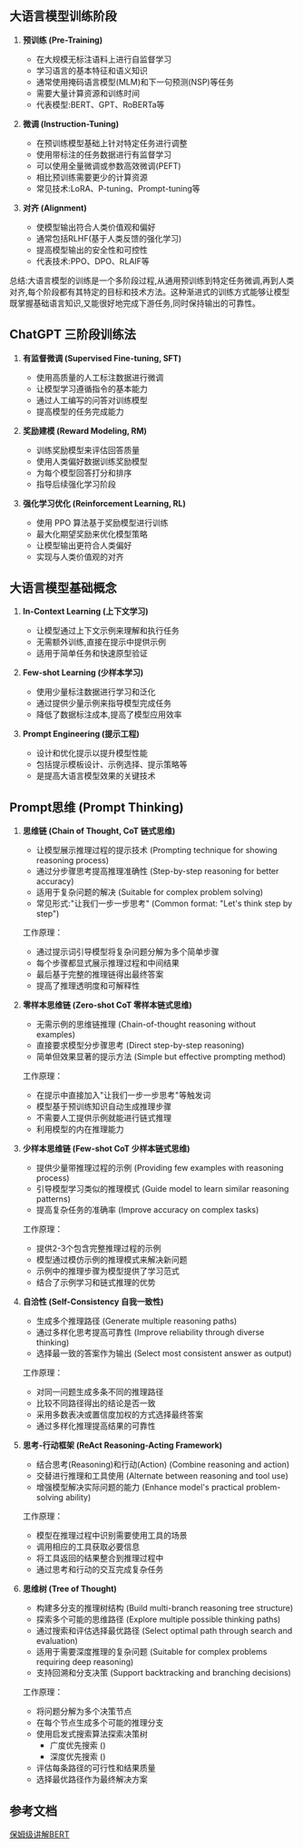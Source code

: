 

## 大语言模型训练阶段

1. **预训练 (Pre-Training)**
   - 在大规模无标注语料上进行自监督学习
   - 学习语言的基本特征和语义知识
   - 通常使用掩码语言模型(MLM)和下一句预测(NSP)等任务
   - 需要大量计算资源和训练时间
   - 代表模型:BERT、GPT、RoBERTa等

2. **微调 (Instruction-Tuning)**
   - 在预训练模型基础上针对特定任务进行调整
   - 使用带标注的任务数据进行有监督学习
   - 可以使用全量微调或参数高效微调(PEFT)
   - 相比预训练需要更少的计算资源
   - 常见技术:LoRA、P-tuning、Prompt-tuning等

3. **对齐 (Alignment)**
   - 使模型输出符合人类价值观和偏好
   - 通常包括RLHF(基于人类反馈的强化学习)
   - 提高模型输出的安全性和可控性
   - 代表技术:PPO、DPO、RLAIF等

总结:大语言模型的训练是一个多阶段过程,从通用预训练到特定任务微调,再到人类对齐,每个阶段都有其特定的目标和技术方法。这种渐进式的训练方式能够让模型既掌握基础语言知识,又能很好地完成下游任务,同时保持输出的可靠性。

## ChatGPT 三阶段训练法

1. **有监督微调 (Supervised Fine-tuning, SFT)**
   - 使用高质量的人工标注数据进行微调
   - 让模型学习遵循指令的基本能力
   - 通过人工编写的问答对训练模型
   - 提高模型的任务完成能力

2. **奖励建模 (Reward Modeling, RM)**
   - 训练奖励模型来评估回答质量
   - 使用人类偏好数据训练奖励模型
   - 为每个模型回答打分和排序
   - 指导后续强化学习阶段

3. **强化学习优化 (Reinforcement Learning, RL)**
   - 使用 PPO 算法基于奖励模型进行训练
   - 最大化期望奖励来优化模型策略
   - 让模型输出更符合人类偏好
   - 实现与人类价值观的对齐
  

## 大语言模型基础概念

1. **In-Context Learning (上下文学习)**
   - 让模型通过上下文示例来理解和执行任务
   - 无需额外训练,直接在提示中提供示例
   - 适用于简单任务和快速原型验证

2. **Few-shot Learning (少样本学习)**
   - 使用少量标注数据进行学习和泛化
   - 通过提供少量示例来指导模型完成任务
   - 降低了数据标注成本,提高了模型应用效率

3. **Prompt Engineering (提示工程)**
   - 设计和优化提示以提升模型性能
   - 包括提示模板设计、示例选择、提示策略等
   - 是提高大语言模型效果的关键技术

## Prompt思维 (Prompt Thinking)

1. **思维链 (Chain of Thought, CoT 链式思维)**
   - 让模型展示推理过程的提示技术 (Prompting technique for showing reasoning process)
   - 通过分步骤思考提高推理准确性 (Step-by-step reasoning for better accuracy)
   - 适用于复杂问题的解决 (Suitable for complex problem solving)
   - 常见形式:"让我们一步一步思考" (Common format: "Let's think step by step")
   
   工作原理：
   - 通过提示词引导模型将复杂问题分解为多个简单步骤
   - 每个步骤都显式展示推理过程和中间结果
   - 最后基于完整的推理链得出最终答案
   - 提高了推理透明度和可解释性

2. **零样本思维链 (Zero-shot CoT 零样本链式思维)**
   - 无需示例的思维链推理 (Chain-of-thought reasoning without examples)
   - 直接要求模型分步骤思考 (Direct step-by-step reasoning)
   - 简单但效果显著的提示方法 (Simple but effective prompting method)

   工作原理：
   - 在提示中直接加入"让我们一步一步思考"等触发词
   - 模型基于预训练知识自动生成推理步骤
   - 不需要人工提供示例就能进行链式推理
   - 利用模型的内在推理能力

3. **少样本思维链 (Few-shot CoT 少样本链式思维)** 
   - 提供少量带推理过程的示例 (Providing few examples with reasoning process)
   - 引导模型学习类似的推理模式 (Guide model to learn similar reasoning patterns)
   - 提高复杂任务的准确率 (Improve accuracy on complex tasks)

   工作原理：
   - 提供2-3个包含完整推理过程的示例
   - 模型通过模仿示例的推理模式来解决新问题
   - 示例中的推理步骤为模型提供了学习范式
   - 结合了示例学习和链式推理的优势

4. **自洽性 (Self-Consistency 自我一致性)**
   - 生成多个推理路径 (Generate multiple reasoning paths)
   - 通过多样化思考提高可靠性 (Improve reliability through diverse thinking)
   - 选择最一致的答案作为输出 (Select most consistent answer as output)

   工作原理：
   - 对同一问题生成多条不同的推理路径
   - 比较不同路径得出的结论是否一致
   - 采用多数表决或置信度加权的方式选择最终答案
   - 通过多样化推理提高结果的可靠性

5. **思考-行动框架 (ReAct Reasoning-Acting Framework)**
   - 结合思考(Reasoning)和行动(Action) (Combine reasoning and action)
   - 交替进行推理和工具使用 (Alternate between reasoning and tool use)
   - 增强模型解决实际问题的能力 (Enhance model's practical problem-solving ability)

   工作原理：
   - 模型在推理过程中识别需要使用工具的场景
   - 调用相应的工具获取必要信息
   - 将工具返回的结果整合到推理过程中
   - 通过思考和行动的交互完成复杂任务

6. **思维树 (Tree of Thought)** 
   - 构建多分支的推理树结构 (Build multi-branch reasoning tree structure)
   - 探索多个可能的思维路径 (Explore multiple possible thinking paths)
   - 通过搜索和评估选择最优路径 (Select optimal path through search and evaluation)
   - 适用于需要深度推理的复杂问题 (Suitable for complex problems requiring deep reasoning)
   - 支持回溯和分支决策 (Support backtracking and branching decisions)
   
   工作原理：
   - 将问题分解为多个决策节点
   - 在每个节点生成多个可能的推理分支
   - 使用启发式搜索算法探索决策树
     - 广度优先搜索 ()
     - 深度优先搜索 ()
   - 评估每条路径的可行性和结果质量
   - 选择最优路径作为最终解决方案
    

## 参考文档

[保姆级讲解BERT](https://mp.weixin.qq.com/s/Pa69sOWy4fCsyEntwg_F-g)